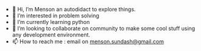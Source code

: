- 👋 Hi, I’m Menson an autodidact to explore things.
- 👀 I’m interested in problem solving
- 🌱 I’m currently learning python
- 💞️ I’m looking to collaborate on community to make some cool stuff using any development environment.
- 📫 How to reach me : email on menson.sundash@gmail.com

